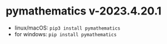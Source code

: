 # pymathematics v-2023.4.20.1

* linux/macOS: `pip3 install pymathematics`
* for windows: `pip install pymathematics`
 
